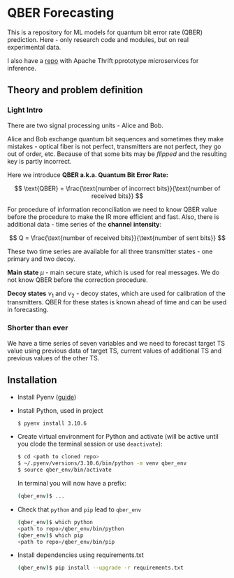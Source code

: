 # QBER Forecasting
This is a repository for ML models for quantum bit error rate (QBER) prediction.
Here - only research code and modules, but on real experimental data.

I also have a [repo](https://github.com/rmnigm/qber-forecast) with Apache Thrift pprototype microservices for inference.

## Theory and problem definition

### Light Intro

There are two signal processing units - Alice and Bob.

Alice and Bob exchange quantum bit sequences and sometimes they make mistakes - optical fiber is not perfect, transmitters are not perfect, they go out of order, etc. Because of that some bits may be *flipped* and the resulting key is partly incorrect.

Here we introduce **QBER a.k.a. Quantum Bit Error Rate:**

$$
\text{QBER} = \frac{\text{number of incorrect bits}}{\text{number of received bits}}
$$

For procedure of information reconciliation we need to know QBER value before the procedure to make the IR more efficient and fast. Also, there is additional data - time series of the **channel** **intensity**:

$$
Q = \frac{\text{number of received bits}}{\text{number of sent bits}}
$$

These two time series are available for all three transmitter states - one primary and two decoy.

**Main state**
$\mu$ - main secure state, which is used for real messages. 
We do not know QBER before the correction procedure.

**Decoy states**
$\nu_{1}$ and $\nu_2$ - decoy states, which are used for calibration of the transmitters.
QBER for these states is known ahead of time and can be used in forecasting.

### Shorter than ever
We have a time series of seven variables and we need to forecast target TS value using previous data of target TS, current values of additional TS and previous values of the other TS.

## Installation
- Install Pyenv ([guide](https://github.com/pyenv/pyenv#installation))
- Install Python, used in project

  ```bash
  $ pyenv install 3.10.6
  ```
- Create virtual environment for Python and activate (will be active until you clode the terminal session or use `deactivate`):

  ```bash
  $ cd <path to cloned repo>
  $ ~/.pyenv/versions/3.10.6/bin/python -m venv qber_env
  $ source qber_env/bin/activate
  ```  
  In terminal you will now have a prefix:
  ```bash
  (qber_env)$ ...
  ```
- Check that `python` and `pip` lead to `qber_env`

    ```bash
    (qber_env)$ which python
    <path to repo>/qber_env/bin/python
    (qber_env)$ which pip
    <path to repo>/qber_env/bin/pip
    ```
- Install dependencies using requirements.txt

  ```bash
  (qber_env)$ pip install --upgrade -r requirements.txt
  ```

